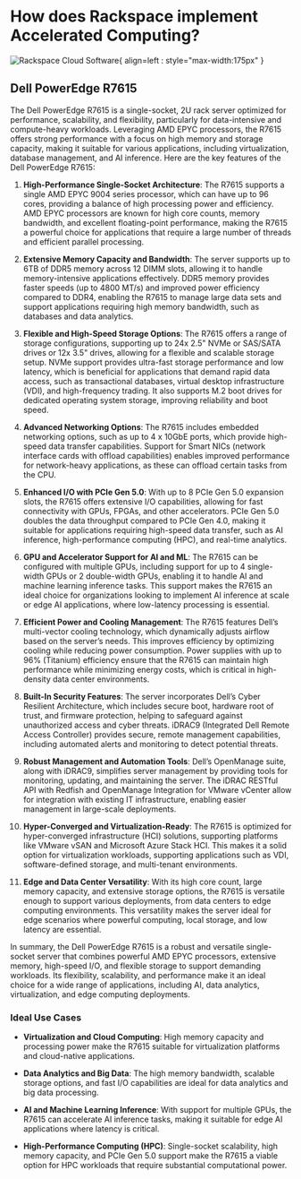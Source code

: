# How does Rackspace implement Accelerated Computing?

![Rackspace Cloud Software](assets/images/ospc_flex_logo_red.svg){ align=left : style="max-width:175px" }

## Dell PowerEdge R7615

The Dell PowerEdge R7615 is a single-socket, 2U rack server optimized for performance, scalability,
and flexibility, particularly for data-intensive and compute-heavy workloads. Leveraging AMD EPYC processors,
the R7615 offers strong performance with a focus on high memory and storage capacity, making it suitable
for various applications, including virtualization, database management, and AI inference. Here are
the key features of the Dell PowerEdge R7615:

  1. **High-Performance Single-Socket Architecture**: The R7615 supports a single AMD EPYC 9004 series processor,
     which can have up to 96 cores, providing a balance of high processing power and efficiency. AMD EPYC
     processors are known for high core counts, memory bandwidth, and excellent floating-point performance,
     making the R7615 a powerful choice for applications that require a large number of threads and efficient
     parallel processing.

  2. **Extensive Memory Capacity and Bandwidth**: The server supports up to 6TB of DDR5 memory across 12
     DIMM slots, allowing it to handle memory-intensive applications effectively. DDR5 memory provides
     faster speeds (up to 4800 MT/s) and improved power efficiency compared to DDR4, enabling the R7615
     to manage large data sets and support applications requiring high memory bandwidth, such as databases
     and data analytics.

  3. **Flexible and High-Speed Storage Options**: The R7615 offers a range of storage configurations, supporting
     up to 24x 2.5" NVMe or SAS/SATA drives or 12x 3.5" drives, allowing for a flexible and scalable
     storage setup. NVMe support provides ultra-fast storage performance and low latency, which is beneficial
     for applications that demand rapid data access, such as transactional databases, virtual desktop
     infrastructure (VDI), and high-frequency trading. It also supports M.2 boot drives for dedicated
     operating system storage, improving reliability and boot speed.

  4. **Advanced Networking Options**: The R7615 includes embedded networking options, such as up to 4 x 10GbE
     ports, which provide high-speed data transfer capabilities. Support for Smart NICs (network interface
     cards with offload capabilities) enables improved performance for network-heavy applications, as
     these can offload certain tasks from the CPU.

  5. **Enhanced I/O with PCIe Gen 5.0**: With up to 8 PCIe Gen 5.0 expansion slots, the R7615 offers extensive
     I/O capabilities, allowing for fast connectivity with GPUs, FPGAs, and other accelerators. PCIe
     Gen 5.0 doubles the data throughput compared to PCIe Gen 4.0, making it suitable for applications
     requiring high-speed data transfer, such as AI inference, high-performance computing (HPC), and
     real-time analytics.

  6. **GPU and Accelerator Support for AI and ML**: The R7615 can be configured with multiple GPUs, including
     support for up to 4 single-width GPUs or 2 double-width GPUs, enabling it to handle AI and machine
     learning inference tasks. This support makes the R7615 an ideal choice for organizations looking
     to implement AI inference at scale or edge AI applications, where low-latency processing is essential.

  7. **Efficient Power and Cooling Management**: The R7615 features Dell’s multi-vector cooling technology,
     which dynamically adjusts airflow based on the server’s needs. This improves efficiency by optimizing
     cooling while reducing power consumption. Power supplies with up to 96% (Titanium) efficiency ensure
     that the R7615 can maintain high performance while minimizing energy costs, which is critical in
     high-density data center environments.

  8. **Built-In Security Features**: The server incorporates Dell’s Cyber Resilient Architecture, which
     includes secure boot, hardware root of trust, and firmware protection, helping to safeguard against
     unauthorized access and cyber threats. iDRAC9 (Integrated Dell Remote Access Controller) provides
     secure, remote management capabilities, including automated alerts and monitoring to detect potential threats.

  9. **Robust Management and Automation Tools**: Dell’s OpenManage suite, along with iDRAC9, simplifies
     server management by providing tools for monitoring, updating, and maintaining the server. The
     iDRAC RESTful API with Redfish and OpenManage Integration for VMware vCenter allow for integration
     with existing IT infrastructure, enabling easier management in large-scale deployments.

  10. **Hyper-Converged and Virtualization-Ready**: The R7615 is optimized for hyper-converged infrastructure
      (HCI) solutions, supporting platforms like VMware vSAN and Microsoft Azure Stack HCI. This makes
      it a solid option for virtualization workloads, supporting applications such as VDI, software-defined
      storage, and multi-tenant environments.

  11. **Edge and Data Center Versatility**: With its high core count, large memory capacity, and extensive
      storage options, the R7615 is versatile enough to support various deployments, from data centers
      to edge computing environments. This versatility makes the server ideal for edge scenarios where
      powerful computing, local storage, and low latency are essential.

In summary, the Dell PowerEdge R7615 is a robust and versatile single-socket server that combines powerful
AMD EPYC processors, extensive memory, high-speed I/O, and flexible storage to support demanding workloads.
Its flexibility, scalability, and performance make it an ideal choice for a wide range of applications,
including AI, data analytics, virtualization, and edge computing deployments.

### **Ideal Use Cases**

* **Virtualization and Cloud Computing**: High memory capacity and processing power make the R7615 suitable
  for virtualization platforms and cloud-native applications.

* **Data Analytics and Big Data**: The high memory bandwidth, scalable storage options, and fast I/O capabilities
  are ideal for data analytics and big data processing.

* **AI and Machine Learning Inference**: With support for multiple GPUs, the R7615 can accelerate AI inference
  tasks, making it suitable for edge AI applications where latency is critical.

* **High-Performance Computing (HPC)**: Single-socket scalability, high memory capacity, and PCIe Gen 5.0
  support make the R7615 a viable option for HPC workloads that require substantial computational power.
